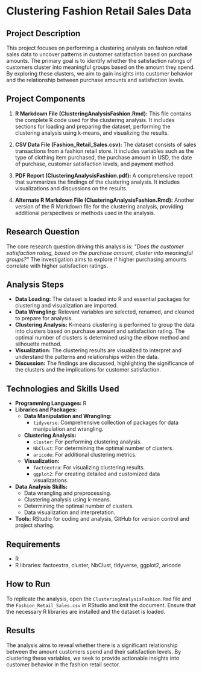 # Clustering Fashion Retail Sales Data

## Project Description

This project focuses on performing a clustering analysis on fashion retail sales data to uncover patterns in customer satisfaction based on purchase amounts. The primary goal is to identify whether the satisfaction ratings of customers cluster into meaningful groups based on the amount they spend. By exploring these clusters, we aim to gain insights into customer behavior and the relationship between purchase amounts and satisfaction levels.

## Project Components

1. **R Markdown File (ClusteringAnalysisFashion.Rmd):** 
   This file contains the complete R code used for the clustering analysis. It includes sections for loading and preparing the dataset, performing the clustering analysis using k-means, and visualizing the results.

2. **CSV Data File (Fashion_Retail_Sales.csv):**
   The dataset consists of sales transactions from a fashion retail store. It includes variables such as the type of clothing item purchased, the purchase amount in USD, the date of purchase, customer satisfaction levels, and payment method.

3. **PDF Report (ClusteringAnalysisFashion.pdf):**
   A comprehensive report that summarizes the findings of the clustering analysis. It includes visualizations and discussions on the results.

4. **Alternate R Markdown File (ClusteringAnalysisFashion.Rmd):**
   Another version of the R Markdown file for the clustering analysis, providing additional perspectives or methods used in the analysis.

## Research Question

The core research question driving this analysis is: *"Does the customer satisfaction rating, based on the purchase amount, cluster into meaningful groups?"* The investigation aims to explore if higher purchasing amounts correlate with higher satisfaction ratings.

## Analysis Steps

- **Data Loading:** The dataset is loaded into R and essential packages for clustering and visualization are imported.
- **Data Wrangling:** Relevant variables are selected, renamed, and cleaned to prepare for analysis.
- **Clustering Analysis:** K-means clustering is performed to group the data into clusters based on purchase amount and satisfaction rating. The optimal number of clusters is determined using the elbow method and silhouette method.
- **Visualization:** The clustering results are visualized to interpret and understand the patterns and relationships within the data.
- **Discussion:** The findings are discussed, highlighting the significance of the clusters and the implications for customer satisfaction.

## Technologies and Skills Used

- **Programming Languages:** R
- **Libraries and Packages:**
  - **Data Manipulation and Wrangling:**
    - `tidyverse`: Comprehensive collection of packages for data manipulation and wrangling.
  - **Clustering Analysis:**
    - `cluster`: For performing clustering analysis.
    - `NbClust`: For determining the optimal number of clusters.
    - `aricode`: For additional clustering metrics.
  - **Visualization:**
    - `factoextra`: For visualizing clustering results.
    - `ggplot2`: For creating detailed and customized data visualizations.
- **Data Analysis Skills:** 
  - Data wrangling and preprocessing.
  - Clustering analysis using k-means.
  - Determining the optimal number of clusters.
  - Data visualization and interpretation.
- **Tools:** RStudio for coding and analysis, GitHub for version control and project sharing.

## Requirements

- R
- R libraries: factoextra, cluster, NbClust, tidyverse, ggplot2, aricode

## How to Run

To replicate the analysis, open the `ClusteringAnalysisFashion.Rmd` file and the `Fashion_Retail_Sales.csv` in RStudio and knit the document. Ensure that the necessary R libraries are installed and the dataset is loaded.

## Results

The analysis aims to reveal whether there is a significant relationship between the amount customers spend and their satisfaction levels. By clustering these variables, we seek to provide actionable insights into customer behavior in the fashion retail sector.
